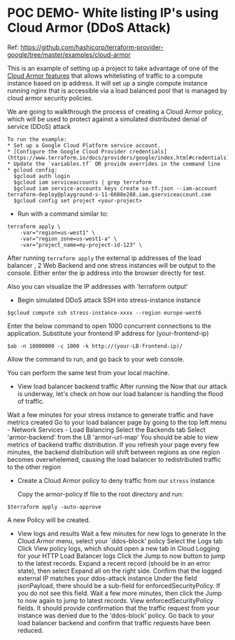 # POC DEMO- White listing IP's using Cloud Armor (DDoS Attack)
Ref: https://github.com/hashicorp/terraform-provider-google/tree/master/examples/cloud-armor

This is an example of setting up a project to take advantage of one of the [Cloud Armor features](https://cloud.google.com/armor/) that allows whitelisting of traffic to a compute instance based on ip address. It will set up a single compute instance running nginx that is accessible via a load balanced pool that is managed by cloud armor security policies.

We are going to walkthrough the process of creating a Cloud Armor policy, which will be used to protect against a simulated distributed denial of service (DDoS) attack

```
To run the example:
* Set up a Google Cloud Platform service account. 
* [Configure the Google Cloud Provider credentials](https://www.terraform.io/docs/providers/google/index.html#credentials)
* Update the `variables.tf` OR provide overrides in the command line
* gcloud config:
  $gcloud auth login
  $gcloud iam serviceaccounts | grep terraform
  $gcloud iam service-accounts keys create sa-tf.json --iam-account terraform-deploy@playground-s-11-6608e288.iam.gserviceaccount.com
  $gcloud config set project <your-project>
```
* Run with a command similar to:
```
terraform apply \
	-var="region=us-west1" \
	-var="region_zone=us-west1-a" \
	-var="project_name=my-project-id-123" \
```

After running `terraform apply` the external ip addresses  of the load balancer , 2 Web Backend and one stress instances will be output to the console. Either enter the ip address into the browser directly for test.

Also you can visualize the IP addresses with 'terraform output'

* Begin simulated DDoS attack
SSH into stress-instance instance
```
$gcloud compute ssh stress-instance-xxxx --region europe-west6
```
Enter the below command to open 1000 concurrent connections to the application.
Substitute your frontend IP address for (your-frontend-ip)
```
$ab -n 10000000 -c 1000 -k http://(your-LB-frontend-ip)/
```
Allow the command to run, and go back to your web console.

You can perform the same test from your local machine. 

* View load balancer backend traffic
After running the Now that our attack is underway, let's check on how our load balancer is handling the flood of traffic.

Wait a few minutes for your stress instance to generate traffic and have metrics created
Go to your load balancer page by going to the top left menu - Network Services - Load Balancing
Select the Backends tab
Select 'armor-backend' from the LB 'armor-url-map'
You should be able to view metrics of backend traffic distribution. If you refresh your page every few minutes, the backend distribution will shift between regions as one region becomes overwhelemed, causing the load balancer to redistributed traffic to the other region

* Create a Cloud Armor policy to deny traffic from our `stress` instance
  
  Copy the armor-policy.tf file to the root directory and run:
```  
$terraform apply -auto-approve
```
 A new Policy will be created.

* View logs and results
Wait a few minutes for new logs to generate
In the Cloud Armor menu, select your `ddos-block' policy
Select the Logs tab
Click View policy logs, which should open a new tab in Cloud Logging for your HTTP Load Balancer logs
Click the Jump to now button to jump to the latest records.
Expand a recent record (should be in an error state), then select Expand all on the right side.
Confirm that the logged external IP matches your ddos-attack instance
Under the field jsonPayload, there should be a sub-field for enforcedSecurityPolicy. If you do not see this field. Wait a few more minutes, then click the Jump to now again to jump to latest records.
View enforcedSecurityPolicy fields. It should provide confirmation that the traffic request from your instance was denied due to the 'ddos-block' policy.
Go back to your load balancer backend and confirm that traffic requests have been reduced.

